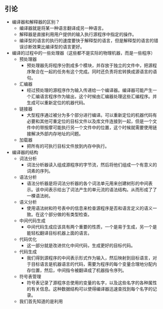 ## 引论

+ 编译器和解释器的区别？
  + 编译器就是将某一种语言翻译成另一种语言。
  + 解释器是直接利用用户提供的输入执行源程序中指定的操作。
  + 编译型的语言的执行的速度要快于解释型的语言，但是解释型的语言的错误诊断效果比编译型的语言更好。
+ 编译的过程中的一些处理器（这些都不是实际的物理机器，而是一些程序）
  + 预处理器
    + 预处理器先将程序分割成多个模块，并存放于独立的文件中，把源程序聚合在一起的任务有这个完成。同时还负责将宏转换成源语言的语句。
  + 汇编器
    + 经过预处理的源程序作为输入传递给一个编译器。编译器可能产生一个汇编语言程序作为输出，这个时候由汇编器处理这些汇编程序。并生成可以重新定位的机器代码。
  + 链接器
    + 大型程序通过被分为多个部分进行编译。可以重新定位的机器代码有必要和其他可重定位的目标文件以及库文件连接到一起，但是一个文件中的带按摩可能执行另一个文件中的位置，这个时候就需要使用链接解决外部内存地址的问题。
  + 加载器
    + 把所有的可执行目标文件放到内存中执行。
+ 编译器的结构
  + 词法分析
    + 词法分析器读入组成源程序的字节流，然后将他们组成一个有意义的词素的序列。
  + 语法分析
    + 语法分析器是将词法分析器的各个词法单元用来创建树形的中间表示。该中间表示给出了词法产生的单元流的语法结构。从而形成了了一棵语法树。
  + 语义分析
    + 使用语法树和符号表中的信息来检查源程序是否和语言定义的语义一致。在这个部分做的有类型检查。
  + 中间代码生成
    + 中间代码生成应该具有两个重要的性质，一个是易于生成，另一个是能轻松翻译目标机器上面的语言。
  + 代码优化
    + 这一部分就是改进优化中间代码，生成更好的目标代码。
  + 代码生成
    + 我们得到源程序的中间表示形式作为输入，然后映射到目标语言，对于目标语言是机器语言的代码，需要为程序的每个变量合理地分配内存位置，然后，中间指令被翻译成了机器指令序列。
  + 符号表管理
    + 符号表记录了源程序总使用的变量的名字，以及这些名字的各种属性的有关信息。这种数据结构可以使得编译器迅速查找到每个名字的记录。
  + 我们首先知道的是利用





